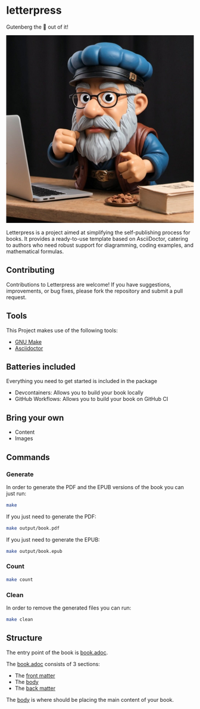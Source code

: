 # letterpress

Gutenberg the 💩 out of it!

<img src="figures/gutenberg.jpg" width=530>

Letterpress is a project aimed at simplifying the self-publishing process for books. It provides a ready-to-use template based on AsciiDoctor, catering to authors who need robust support for diagramming, coding examples, and mathematical formulas.

## Contributing

Contributions to Letterpress are welcome! If you have suggestions, improvements, or bug fixes, please fork the repository and submit a pull request.

## Tools

This Project makes use of the following tools:

- [GNU Make](https://www.gnu.org/software/make/)
- [Asciidoctor](https://asciidoctor.org/)

## Batteries included

Everything you need to get started is included in the package

- Devcontainers: Allows you to build your book locally
- GitHub Workflows: Allows you to build your book on GitHub CI

## Bring your own

- Content
- Images

## Commands

### Generate

In order to generate the PDF and the EPUB versions of the book you can just run:

```bash
make
```

If you just need to generate the PDF:

```bash
make output/book.pdf
```

If you just need to generate the EPUB:

```bash
make output/book.epub
```

### Count

```bash
make count
```

### Clean

In order to remove the generated files you can run:

```bash
make clean
```

## Structure

The entry point of the book is [book.adoc](book.adoc).

The [book.adoc](book.adoc) consists of 3 sections:

- The [front matter](source/front_matter.adoc)
- The [body](source/body.adoc)
- The [back matter](source/back_matter.adoc)

The [body](source/body.adoc) is where should be placing the main content of your book.
